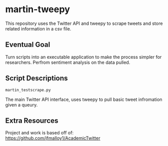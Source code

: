 # martin-tweepy
This repository uses the Twitter API and tweepy to scrape tweets and store related information in a csv file.

## Eventual Goal
Turn scripts into an executable application to make the process simpler for researchers.
Perfrom sentiment analysis on the data pulled.

## Script Descriptions

```
martin_testscrape.py
```
The main Twitter API interface, uses tweepy to pull basic tweet infromation given a queury.

## Extra Resources
Project and work is based off of: https://github.com/jfmalloy1/AcademicTwitter
